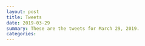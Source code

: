 ```yaml
---
layout: post
title: Tweets
date: 2019-03-29
summary: These are the tweets for March 29, 2019.
categories:
---
```


